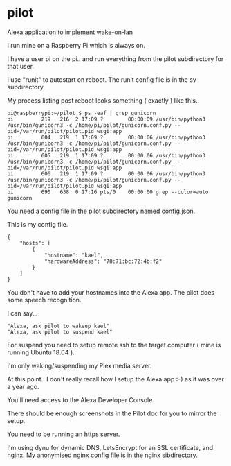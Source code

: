 # pilot
Alexa application to implement wake-on-lan

I run mine on a Raspberry Pi which is always on.

I have a user pi on the pi.. and run everything from the pilot subdirectory for that user.

I use "runit" to autostart on reboot. The runit config file is in the sv subdirectory.

My process listing post reboot looks something ( exactly ) like this..

```
pi@raspberrypi:~/pilot $ ps -eaf | grep gunicorn
pi         219   216  2 17:09 ?        00:00:09 /usr/bin/python3 /usr/bin/gunicorn3 -c /home/pi/pilot/gunicorn.conf.py --pid=/var/run/pilot/pilot.pid wsgi:app
pi         604   219  1 17:09 ?        00:00:06 /usr/bin/python3 /usr/bin/gunicorn3 -c /home/pi/pilot/gunicorn.conf.py --pid=/var/run/pilot/pilot.pid wsgi:app
pi         605   219  1 17:09 ?        00:00:06 /usr/bin/python3 /usr/bin/gunicorn3 -c /home/pi/pilot/gunicorn.conf.py --pid=/var/run/pilot/pilot.pid wsgi:app
pi         606   219  1 17:09 ?        00:00:06 /usr/bin/python3 /usr/bin/gunicorn3 -c /home/pi/pilot/gunicorn.conf.py --pid=/var/run/pilot/pilot.pid wsgi:app
pi         690   638  0 17:16 pts/0    00:00:00 grep --color=auto gunicorn
```

You need a config file in the pilot subdirectory named config.json.

This is my config file.

```
{
    "hosts": [
        {
            "hostname": "kael",
            "hardwareAddress": "70:71:bc:72:4b:f2"
        }
    ]
}
```

You don't have to add your hostnames into the Alexa app. The pilot does some speech recognition.

I can say...

```
"Alexa, ask pilot to wakeup kael"
"Alexa, ask pilot to suspend kael"
```

For suspend you need to setup remote ssh to the target computer ( mine is running Ubuntu 18.04 ).

I'm only waking/suspending my Plex media server.

At this point.. I don't really recall how I setup the Alexa app :-) as it was over a year ago.

You'll need access to the Alexa Developer Console.

There should be enough screenshots in the Pilot doc for you to mirror the setup.

You need to be running an https server.

I'm using dynu for dynamic DNS, LetsEncrypt for an SSL certificate, and nginx. My anonymised nginx config file is in the nginx sibdirectory.
